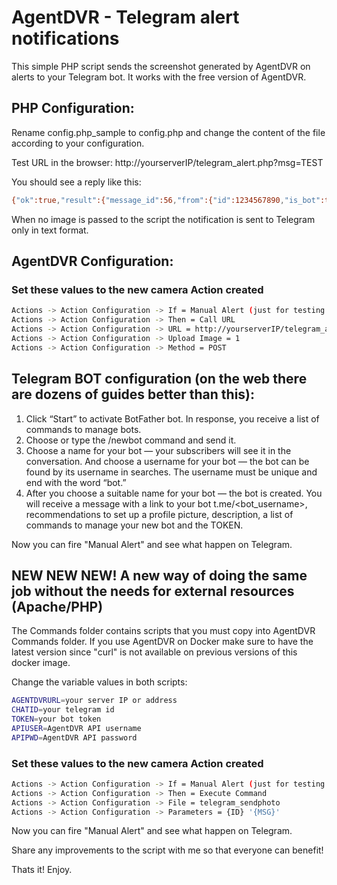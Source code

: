# AgentDVR - Telegram alert notifications

This simple PHP script sends the screenshot generated by AgentDVR on alerts to your Telegram bot.
It works with the free version of AgentDVR.


## PHP Configuration:

Rename config.php_sample to config.php and change the content of the file according to your configuration.

Test URL in the browser: http://yourserverIP/telegram_alert.php?msg=TEST

You should see a reply like this:

```bash
{"ok":true,"result":{"message_id":56,"from":{"id":1234567890,"is_bot":true,"first_name":"AgentDVR","username":"test_bot"},"chat":{"id":1234567890,"first_name":"My name","last_name":"My lastname","type":"private"},"date":1662710877,"text":"{MSG}"}}
```

When no image is passed to the script the notification is sent to Telegram only in text format.


## AgentDVR Configuration:

### Set these values to the new camera Action created

```bash
Actions -> Action Configuration -> If = Manual Alert (just for testing purposes)
Actions -> Action Configuration -> Then = Call URL
Actions -> Action Configuration -> URL = http://yourserverIP/telegram_alert.php?msg={MSG}
Actions -> Action Configuration -> Upload Image = 1
Actions -> Action Configuration -> Method = POST
```

## Telegram BOT configuration (on the web there are dozens of guides better than this):

1) Click “Start” to activate BotFather bot. In response, you receive a list of commands to manage bots.
2) Choose or type the /newbot command and send it.
3) Choose a name for your bot — your subscribers will see it in the conversation. And choose a username for your bot — the bot can be found by its username in searches. The username must be unique and end with the word “bot.”
4) After you choose a suitable name for your bot — the bot is created. You will receive a message with a link to your bot t.me/<bot_username>, recommendations to set up a profile picture, description, a list of commands to manage your new bot and the TOKEN.


Now you can fire "Manual Alert" and see what happen on Telegram.

## NEW NEW NEW! A new way of doing the same job without the needs for external resources (Apache/PHP)

The Commands folder contains scripts that you must copy into AgentDVR Commands folder.
If you use AgentDVR on Docker make sure to have the latest version since "curl" is not available on previous versions of this docker image.

Change the variable values in both scripts:

```bash
AGENTDVRURL=your server IP or address
CHATID=your telegram id
TOKEN=your bot token
APIUSER=AgentDVR API username
APIPWD=AgentDVR API password
```

### Set these values to the new camera Action created

```bash
Actions -> Action Configuration -> If = Manual Alert (just for testing purposes)
Actions -> Action Configuration -> Then = Execute Command
Actions -> Action Configuration -> File = telegram_sendphoto
Actions -> Action Configuration -> Parameters = {ID} '{MSG}'
```

Now you can fire "Manual Alert" and see what happen on Telegram.


Share any improvements to the script with me so that everyone can benefit!

Thats it! Enjoy.